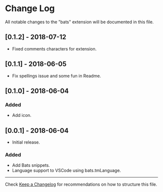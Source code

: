 # Change Log

All notable changes to the "bats" extension will be documented in this file.

## [0.1.2] - 2018-07-12

- Fixed comments characters for extension.

## [0.1.1] - 2018-06-05

- Fix spellings issue and some fun in Readme.

## [0.1.0] - 2018-06-04

### Added

- Add icon.

## [0.0.1] - 2018-06-04

- Initial release.

### Added

- Add Bats snippets.
- Language support to VSCode using bats.tmLanguage.

---

Check [Keep a Changelog](http://keepachangelog.com/) for recommendations on how to structure this file.
